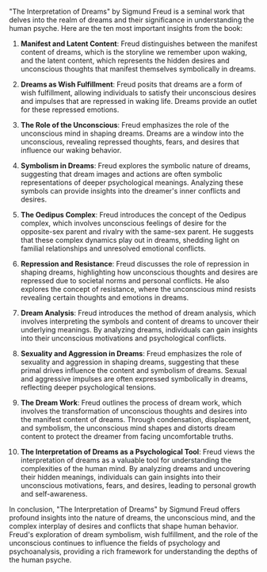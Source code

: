 "The Interpretation of Dreams" by Sigmund Freud is a seminal work that delves into the realm of dreams and their significance in understanding the human psyche. Here are the ten most important insights from the book:

1. **Manifest and Latent Content**: Freud distinguishes between the manifest content of dreams, which is the storyline we remember upon waking, and the latent content, which represents the hidden desires and unconscious thoughts that manifest themselves symbolically in dreams.

2. **Dreams as Wish Fulfillment**: Freud posits that dreams are a form of wish fulfillment, allowing individuals to satisfy their unconscious desires and impulses that are repressed in waking life. Dreams provide an outlet for these repressed emotions.

3. **The Role of the Unconscious**: Freud emphasizes the role of the unconscious mind in shaping dreams. Dreams are a window into the unconscious, revealing repressed thoughts, fears, and desires that influence our waking behavior.

4. **Symbolism in Dreams**: Freud explores the symbolic nature of dreams, suggesting that dream images and actions are often symbolic representations of deeper psychological meanings. Analyzing these symbols can provide insights into the dreamer's inner conflicts and desires.

5. **The Oedipus Complex**: Freud introduces the concept of the Oedipus complex, which involves unconscious feelings of desire for the opposite-sex parent and rivalry with the same-sex parent. He suggests that these complex dynamics play out in dreams, shedding light on familial relationships and unresolved emotional conflicts.

6. **Repression and Resistance**: Freud discusses the role of repression in shaping dreams, highlighting how unconscious thoughts and desires are repressed due to societal norms and personal conflicts. He also explores the concept of resistance, where the unconscious mind resists revealing certain thoughts and emotions in dreams.

7. **Dream Analysis**: Freud introduces the method of dream analysis, which involves interpreting the symbols and content of dreams to uncover their underlying meanings. By analyzing dreams, individuals can gain insights into their unconscious motivations and psychological conflicts.

8. **Sexuality and Aggression in Dreams**: Freud emphasizes the role of sexuality and aggression in shaping dreams, suggesting that these primal drives influence the content and symbolism of dreams. Sexual and aggressive impulses are often expressed symbolically in dreams, reflecting deeper psychological tensions.

9. **The Dream Work**: Freud outlines the process of dream work, which involves the transformation of unconscious thoughts and desires into the manifest content of dreams. Through condensation, displacement, and symbolism, the unconscious mind shapes and distorts dream content to protect the dreamer from facing uncomfortable truths.

10. **The Interpretation of Dreams as a Psychological Tool**: Freud views the interpretation of dreams as a valuable tool for understanding the complexities of the human mind. By analyzing dreams and uncovering their hidden meanings, individuals can gain insights into their unconscious motivations, fears, and desires, leading to personal growth and self-awareness.

In conclusion, "The Interpretation of Dreams" by Sigmund Freud offers profound insights into the nature of dreams, the unconscious mind, and the complex interplay of desires and conflicts that shape human behavior. Freud's exploration of dream symbolism, wish fulfillment, and the role of the unconscious continues to influence the fields of psychology and psychoanalysis, providing a rich framework for understanding the depths of the human psyche.